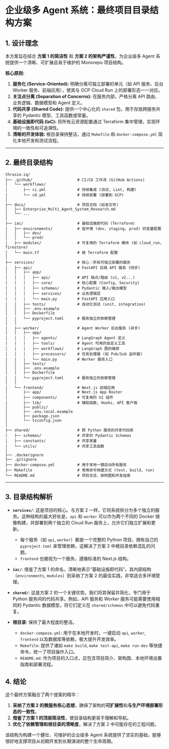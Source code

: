 # 企业级多 Agent 系统：最终项目目录结构方案

## 1. 设计理念

本方案旨在结合 **方案 1 的简洁性** 和 **方案 2 的架构严谨性**，为企业级多 Agent 系统提供一个清晰、可扩展且易于维护的 Monorepo 项目结构。

**核心原则:**

1.  **服务化 (Service-Oriented):** 明确分离可独立部署的单元（如 API 服务、后台 Worker 服务、前端应用），使其与 GCP Cloud Run 上的部署形态一一对应。
2.  **关注点分离 (Separation of Concerns):** 在服务内部，严格分离 API 路由、业务逻辑、数据模型和 Agent 定义。
3.  **代码共享 (Shared Code):** 提供一个中心化的 `shared` 包，用于存放跨服务共享的 Pydantic 模型、工具函数或常量。
4.  **基础设施即代码 (IaC):** 将所有云资源配置通过 Terraform 集中管理，实现环境的一致性和可追溯性。
5.  **清晰的开发体验:** 根目录保持整洁，通过 `Makefile` 和 `docker-compose.yml` 简化本地开发和测试流程。

---

## 2. 最终目录结构

```plaintext
thrasio-iq/
├── .github/                    # CI/CD 工作流 (GitHub Actions)
│   └── workflows/
│       ├── ci.yml              # 持续集成 (测试, Lint, 构建)
│       └── cd.yml              # 持续部署 (部署到 GCP)
│
├── docs/                       # 项目文档 (如本文件)
│   ├── Enterprise_Multi_Agent_System_Research.md
│   └── ...
│
├── iac/                        # 基础设施即代码 (Terraform)
│   ├── environments/           # 各环境 (dev, staging, prod) 的变量配置
│   │   ├── dev/
│   │   └── prod/
│   ├── modules/                # 可复用的 Terraform 模块 (如 cloud_run, firestore)
│   └── main.tf                 # 根 Terraform 配置
│
├── services/                   # 核心：所有可独立部署的服务
│   ├── api/                    # FastAPI 后端 API 服务 (同步)
│   │   ├── app/
│   │   │   ├── api/            # API 端点/路由 (v1, v2...)
│   │   │   ├── core/           # 核心配置 (Config, Security)
│   │   │   ├── schemas/        # Pydantic 输入/输出模型
│   │   │   ├── services/       # 业务逻辑层
│   │   │   └── main.py         # FastAPI 应用入口
│   │   ├── tests/              # 自动化测试 (unit, integration)
│   │   ├── .env.example
│   │   ├── Dockerfile
│   │   └── pyproject.toml      # 服务独立的依赖管理
│   │
│   ├── worker/                 # Agent Worker 后台服务 (异步)
│   │   ├── app/
│   │   │   ├── agents/         # LangGraph Agent 定义
│   │   │   ├── tools/          # Agent 可用的自定义工具
│   │   │   ├── workflows/      # LangGraph 图的编排
│   │   │   ├── processors/     # 任务处理器 (如 Pub/Sub 监听器)
│   │   │   └── main.py         # Worker 服务入口
│   │   ├── tests/
│   │   ├── .env.example
│   │   ├── Dockerfile
│   │   └── pyproject.toml      # 服务独立的依赖管理
│   │
│   └── frontend/               # Next.js 前端应用
│       ├── app/                # Next.js App Router
│       ├── components/         # 可复用的 UI 组件
│       ├── lib/                # 辅助函数, Hooks, API 客户端
│       ├── public/
│       ├── .env.local.example
│       ├── package.json
│       └── tsconfig.json
│
├── shared/                     # 跨 Python 服务的共享代码库
│   ├── schemas/                # 共享的 Pydantic Schemas
│   ├── constants/              # 共享常量
│   └── utils/                  # 共享工具函数
│
├── .dockerignore
├── .gitignore
├── docker-compose.yml          # 用于本地一键启动所有服务
├── Makefile                    # 常用命令快捷方式 (test, build, run)
└── README.md                   # 项目总览、架构图和开发指南
```

---

## 3. 目录结构解析

*   **`services/`**: 这是项目的核心。与方案 2 一样，它将系统拆分为多个独立的服务。这种结构的最大好处是，`api` 和 `worker` 可以作为两个不同的 Docker 镜像构建，并部署到两个独立的 Cloud Run 服务上，允许它们独立扩展和更新。
    *   每个服务（如 `api`, `worker`）都是一个完整的 Python 项目，拥有自己的 `pyproject.toml` 来管理依赖，这解决了方案 2 中根目录依赖混乱的问题。
    *   `frontend` 也被视为一个服务，遵循标准的 Next.js 结构。

*   **`iac/`**: 借鉴了方案 1 的命名，清晰地表示“基础设施即代码”。其内部结构（`environments`, `modules`）则采纳了方案 2 的最佳实践，非常适合多环境管理。

*   **`shared/`**: 这是方案 2 的一个关键优势。我们将其保留并简化，专门用于 Python 服务间的代码共享。例如，API 服务和 Worker 服务可能需要使用相同的 Pydantic 数据模型，将它们定义在 `shared/schemas` 中可以避免代码重复。

*   **根目录**: 保持了最大程度的整洁。
    *   `docker-compose.yml`: 用于在本地开发时，一键启动 `api`, `worker`, `frontend` 以及数据库等依赖，极大提升开发效率。
    *   `Makefile`: 提供了诸如 `make build`, `make test-api`, `make run-dev` 等快捷命令，统一了项目操作入口。
    *   `README.md`: 作为项目的入口点，应包含项目简介、架构图、本地环境设置指南和部署流程。

## 4. 结论

这个最终方案融合了两个提案的精华：

1.  **采纳了方案 2 的微服务核心思想**，确保了架构的**可扩展性**和**与生产环境部署形态的一致性**。
2.  **借鉴了方案 1 的顶层简洁性**，使目录结构更易于理解和导航。
3.  **优化了依赖管理和根目录的清晰度**，解决了方案 2 中可能存在的工程问题。

该结构为构建一个健壮、可维护的企业级多 Agent 系统提供了坚实的基础，能够很好地支撑项目从初期开发到长期演进的整个生命周期。